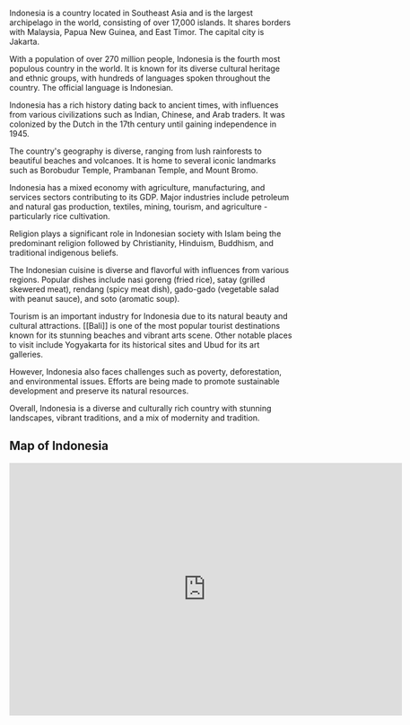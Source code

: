 Indonesia is a country located in Southeast Asia and is the largest archipelago in the world, consisting of over 17,000 islands. It shares borders with Malaysia, Papua New Guinea, and East Timor. The capital city is Jakarta.

With a population of over 270 million people, Indonesia is the fourth most populous country in the world. It is known for its diverse cultural heritage and ethnic groups, with hundreds of languages spoken throughout the country. The official language is Indonesian.

Indonesia has a rich history dating back to ancient times, with influences from various civilizations such as Indian, Chinese, and Arab traders. It was colonized by the Dutch in the 17th century until gaining independence in 1945.

The country's geography is diverse, ranging from lush rainforests to beautiful beaches and volcanoes. It is home to several iconic landmarks such as Borobudur Temple, Prambanan Temple, and Mount Bromo.

Indonesia has a mixed economy with agriculture, manufacturing, and services sectors contributing to its GDP. Major industries include petroleum and natural gas production, textiles, mining, tourism, and agriculture - particularly rice cultivation.

Religion plays a significant role in Indonesian society with Islam being the predominant religion followed by Christianity, Hinduism, Buddhism, and traditional indigenous beliefs.

The Indonesian cuisine is diverse and flavorful with influences from various regions. Popular dishes include nasi goreng (fried rice), satay (grilled skewered meat), rendang (spicy meat dish), gado-gado (vegetable salad with peanut sauce), and soto (aromatic soup).

Tourism is an important industry for Indonesia due to its natural beauty and cultural attractions. [[Bali]] is one of the most popular tourist destinations known for its stunning beaches and vibrant arts scene. Other notable places to visit include Yogyakarta for its historical sites and Ubud for its art galleries.

However, Indonesia also faces challenges such as poverty, deforestation, and environmental issues. Efforts are being made to promote sustainable development and preserve its natural resources.

Overall, Indonesia is a diverse and culturally rich country with stunning landscapes, vibrant traditions, and a mix of modernity and tradition.

## Map of Indonesia
<iframe src="https://www.google.com/maps/embed?pb=!1m18!1m12!1m3!1d16327920.27807089!2d107.2164793208255!3d-2.4033961098563044!2m3!1f0!2f0!3f0!3m2!1i1024!2i768!4f13.1!3m3!1m2!1s0x2c4c07d7496404b7%3A0xe37b4de71badf485!2sIndonesia!5e0!3m2!1sen!2sid!4v1689251825152!5m2!1sen!2sid" width="700" height="450" style="border:0;" allowfullscreen="" loading="lazy" referrerpolicy="no-referrer-when-downgrade"></iframe>